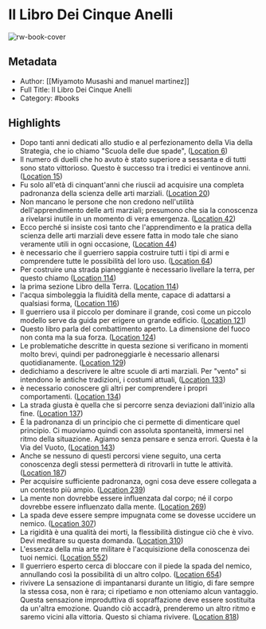 # Il Libro Dei Cinque Anelli

![rw-book-cover](https://m.media-amazon.com/images/I/71tDJtF8rxL._SY160.jpg)

## Metadata
- Author: [[Miyamoto  Musashi and manuel martinez]]
- Full Title: Il Libro Dei Cinque Anelli
- Category: #books

## Highlights
- Dopo tanti anni dedicati allo studio e al perfezionamento della Via della Strategia, che io chiamo "Scuola delle due spade", ([Location 6](https://readwise.io/to_kindle?action=open&asin=B09ZKD2DS9&location=6))
- Il numero di duelli che ho avuto è stato superiore a sessanta e di tutti sono stato vittorioso. Questo è successo tra i tredici ei ventinove anni. ([Location 15](https://readwise.io/to_kindle?action=open&asin=B09ZKD2DS9&location=15))
- Fu solo all'età di cinquant'anni che riuscii ad acquisire una completa padronanza della scienza delle arti marziali. ([Location 20](https://readwise.io/to_kindle?action=open&asin=B09ZKD2DS9&location=20))
- Non mancano le persone che non credono nell'utilità dell'apprendimento delle arti marziali; presumono che sia la conoscenza a rivelarsi inutile in un momento di vera emergenza. ([Location 42](https://readwise.io/to_kindle?action=open&asin=B09ZKD2DS9&location=42))
- Ecco perché si insiste così tanto che l'apprendimento e la pratica della scienza delle arti marziali deve essere fatta in modo tale che siano veramente utili in ogni occasione, ([Location 44](https://readwise.io/to_kindle?action=open&asin=B09ZKD2DS9&location=44))
- è necessario che il guerriero sappia costruire tutti i tipi di armi e comprendere tutte le possibilità del loro uso. ([Location 64](https://readwise.io/to_kindle?action=open&asin=B09ZKD2DS9&location=64))
- Per costruire una strada pianeggiante è necessario livellare la terra, per questo chiamo ([Location 114](https://readwise.io/to_kindle?action=open&asin=B09ZKD2DS9&location=114))
- la prima sezione Libro della Terra. ([Location 114](https://readwise.io/to_kindle?action=open&asin=B09ZKD2DS9&location=114))
- l'acqua simboleggia la fluidità della mente, capace di adattarsi a qualsiasi forma, ([Location 116](https://readwise.io/to_kindle?action=open&asin=B09ZKD2DS9&location=116))
- Il guerriero usa il piccolo per dominare il grande, così come un piccolo modello serve da guida per erigere un grande edificio. ([Location 121](https://readwise.io/to_kindle?action=open&asin=B09ZKD2DS9&location=121))
- Questo libro parla del combattimento aperto. La dimensione del fuoco non conta ma la sua forza. ([Location 124](https://readwise.io/to_kindle?action=open&asin=B09ZKD2DS9&location=124))
- Le problematiche descritte in questa sezione si verificano in momenti molto brevi, quindi per padroneggiarle è necessario allenarsi quotidianamente. ([Location 129](https://readwise.io/to_kindle?action=open&asin=B09ZKD2DS9&location=129))
- dedichiamo a descrivere le altre scuole di arti marziali. Per "vento" si intendono le antiche tradizioni, i costumi attuali, ([Location 133](https://readwise.io/to_kindle?action=open&asin=B09ZKD2DS9&location=133))
- è necessario conoscere gli altri per comprendere i propri comportamenti. ([Location 134](https://readwise.io/to_kindle?action=open&asin=B09ZKD2DS9&location=134))
- La strada giusta è quella che si percorre senza deviazioni dall'inizio alla fine. ([Location 137](https://readwise.io/to_kindle?action=open&asin=B09ZKD2DS9&location=137))
- È la padronanza di un principio che ci permette di dimenticare quel principio. Ci muoviamo quindi con assoluta spontaneità, immersi nel ritmo della situazione. Agiamo senza pensare e senza errori. Questa è la Via del Vuoto, ([Location 143](https://readwise.io/to_kindle?action=open&asin=B09ZKD2DS9&location=143))
- Anche se nessuno di questi percorsi viene seguito, una certa conoscenza degli stessi permetterà di ritrovarli in tutte le attività. ([Location 187](https://readwise.io/to_kindle?action=open&asin=B09ZKD2DS9&location=187))
- Per acquisire sufficiente padronanza, ogni cosa deve essere collegata a un contesto più ampio. ([Location 239](https://readwise.io/to_kindle?action=open&asin=B09ZKD2DS9&location=239))
- La mente non dovrebbe essere influenzata dal corpo; né il corpo dovrebbe essere influenzato dalla mente. ([Location 269](https://readwise.io/to_kindle?action=open&asin=B09ZKD2DS9&location=269))
- La spada deve essere sempre impugnata come se dovesse uccidere un nemico. ([Location 307](https://readwise.io/to_kindle?action=open&asin=B09ZKD2DS9&location=307))
- La rigidità è una qualità dei morti, la flessibilità distingue ciò che è vivo. Devi meditare su questa domanda. ([Location 310](https://readwise.io/to_kindle?action=open&asin=B09ZKD2DS9&location=310))
- L'essenza della mia arte militare è l'acquisizione della conoscenza dei tuoi nemici. ([Location 552](https://readwise.io/to_kindle?action=open&asin=B09ZKD2DS9&location=552))
- Il guerriero esperto cerca di bloccare con il piede la spada del nemico, annullando così la possibilità di un altro colpo. ([Location 654](https://readwise.io/to_kindle?action=open&asin=B09ZKD2DS9&location=654))
- rivivere La sensazione di impantanarsi durante un litigio, di fare sempre la stessa cosa, non è rara; ci ripetiamo e non otteniamo alcun vantaggio. Questa sensazione improduttiva di sopraffazione deve essere sostituita da un'altra emozione. Quando ciò accadrà, prenderemo un altro ritmo e saremo vicini alla vittoria. Questo si chiama rivivere. ([Location 818](https://readwise.io/to_kindle?action=open&asin=B09ZKD2DS9&location=818))

